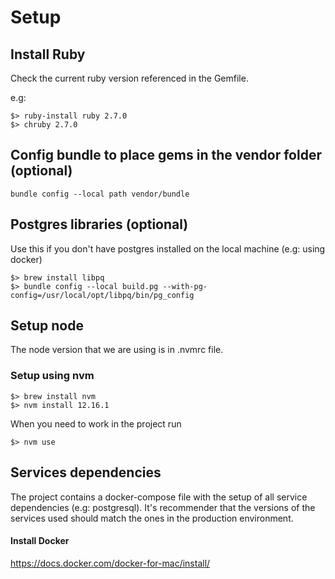 # Setup

## Install Ruby

Check the current ruby version referenced in the Gemfile.

e.g:

```
$> ruby-install ruby 2.7.0
$> chruby 2.7.0
```

## Config bundle to place gems in the vendor folder (optional)

```
bundle config --local path vendor/bundle
```

## Postgres libraries (optional)

Use this if you don't have postgres installed on the local machine (e.g: using docker)

```
$> brew install libpq
$> bundle config --local build.pg --with-pg-config=/usr/local/opt/libpq/bin/pg_config
```

## Setup node

The node version that we are using is in .nvmrc file.

### Setup using nvm

```
$> brew install nvm
$> nvm install 12.16.1
```

When you need to work in the project run

```
$> nvm use
```

## Services dependencies

The project contains a docker-compose file with the setup of all service dependencies (e.g: postgresql). It's recommender that the versions of the services used should match the ones in the production environment.

#### Install Docker

https://docs.docker.com/docker-for-mac/install/
